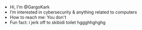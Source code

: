 - Hi, I’m @GargoKark
- I’m interested in cybersecurity & anything related to computers 
- How to reach me: You don't
- Fun fact: i jerk off to skibidi toilet hggghhghghg

<!---
GargoKark/GargoKark is a ✨ special ✨ repository because its `README.md` (this file) appears on your GitHub profile.
You can click the Preview link to take a look at your changes.
--->

